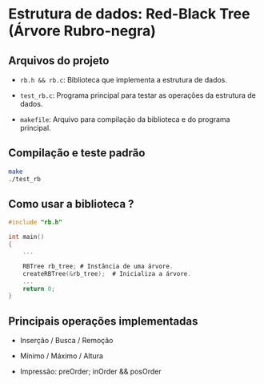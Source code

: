 # Estrutura de dados: Red-Black Tree (Árvore Rubro-negra)

## Arquivos do projeto

*   `rb.h && rb.c`: Biblioteca que implementa a estrutura de dados.

*   `test_rb.c`: Programa principal para testar as operações da estrutura de dados.

*   `makefile`: Arquivo para compilação da biblioteca e do programa principal.

## Compilação e teste padrão

```sh
make
./test_rb
```

## Como usar a biblioteca ?

```C
#include "rb.h"

int main()
{
    ...

    RBTree rb_tree; # Instância de uma árvore.
    createRBTree(&rb_tree);  # Inicializa a árvore.
    ...
    return 0;
}
```

## Principais operações implementadas

*   Inserção / Busca / Remoção

*   Mínimo / Máximo / Altura

*   Impressão: preOrder; inOrder && posOrder
